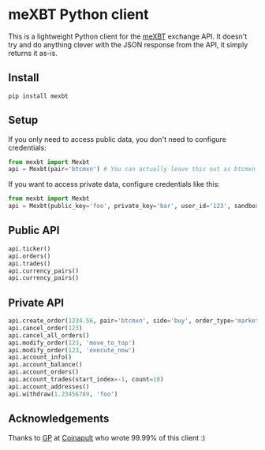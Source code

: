 # meXBT Python client

This is a lightweight Python client for the [meXBT](https://mexbt.com) exchange API. It doesn't try and do anything clever with the JSON response from the API, it simply
returns it as-is.

## Install

    pip install mexbt


## Setup

If you only need to access public data, you don't need to configure credentials:

```python
from mexbt import Mexbt
api = Mexbt(pair='btcmxn') # You can actually leave this out as btcmxn is the default
```

If you want to access private data, configure credentials like this:

```python
from mexbt import Mexbt
api = Mexbt(public_key='foo', private_key='bar', user_id='123', sandbox=True)
```

## Public API

```python
api.ticker()
api.orders()
api.trades()
api.currency_pairs()
api.currency_pairs()
```

## Private API

```python
api.create_order(1234.56, pair='btcmxn', side='buy', order_type='market')
api.cancel_order(123)
api.cancel_all_orders()
api.modify_order(123, 'move_to_top')
api.modify_order(123, 'execute_now')
api.account_info()
api.account_balance()
api.account_orders()
api.account_trades(start_index=-1, count=10)
api.account_addresses()
api.withdraw(1.23456789, 'foo')
```

## Acknowledgements

Thanks to [GP](https://github.com/g-p-g) at [Coinapult](https://coinapult.com/) who wrote 99.99% of this client :)
